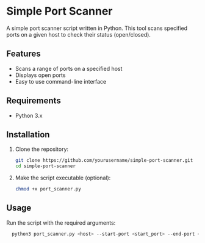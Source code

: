 # Simple Port Scanner

A simple port scanner script written in Python. This tool scans specified ports on a given host to check their status (open/closed).

## Features

- Scans a range of ports on a specified host
- Displays open ports
- Easy to use command-line interface

## Requirements

- Python 3.x

## Installation

1. Clone the repository:
   ```bash
   git clone https://github.com/yourusername/simple-port-scanner.git
   cd simple-port-scanner
2. Make the script executable (optional):
   ```bash
   chmod +x port_scanner.py

## Usage

Run the script with the required arguments:
```bash
  python3 port_scanner.py <host> --start-port <start_port> --end-port <end_port>

   
